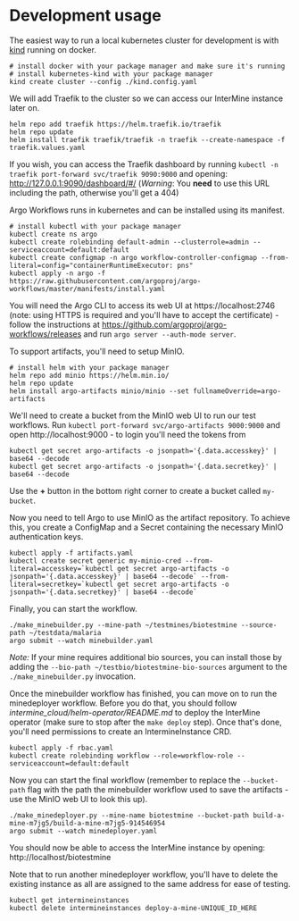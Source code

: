 # Development usage

The easiest way to run a local kubernetes cluster for development is with [kind](https://kind.sigs.k8s.io/) running on docker.

```
# install docker with your package manager and make sure it's running
# install kubernetes-kind with your package manager
kind create cluster --config ./kind.config.yaml
```

We will add Traefik to the cluster so we can access our InterMine instance later on.

```
helm repo add traefik https://helm.traefik.io/traefik
helm repo update
helm install traefik traefik/traefik -n traefik --create-namespace -f traefik.values.yaml
```

If you wish, you can access the Traefik dashboard by running `kubectl -n traefik port-forward svc/traefik 9090:9000` and opening: http://127.0.0.1:9090/dashboard/#/ (*Warning*: You **need** to use this URL including the path, otherwise you'll get a 404)

Argo Workflows runs in kubernetes and can be installed using its manifest.

```
# install kubectl with your package manager
kubectl create ns argo
kubectl create rolebinding default-admin --clusterrole=admin --serviceaccount=default:default
kubectl create configmap -n argo workflow-controller-configmap --from-literal=config="containerRuntimeExecutor: pns"
kubectl apply -n argo -f https://raw.githubusercontent.com/argoproj/argo-workflows/master/manifests/install.yaml
```

You will need the Argo CLI to access its web UI at https://localhost:2746 (note: using HTTPS is required and you'll have to accept the certificate) - follow the instructions at https://github.com/argoproj/argo-workflows/releases and run `argo server --auth-mode server`.

To support artifacts, you'll need to setup MinIO.

```
# install helm with your package manager
helm repo add minio https://helm.min.io/
helm repo update
helm install argo-artifacts minio/minio --set fullnameOverride=argo-artifacts
```

We'll need to create a bucket from the MinIO web UI to run our test workflows. Run `kubectl port-forward svc/argo-artifacts 9000:9000` and open http://localhost:9000 - to login you'll need the tokens from

```
kubectl get secret argo-artifacts -o jsonpath='{.data.accesskey}' | base64 --decode
kubectl get secret argo-artifacts -o jsonpath='{.data.secretkey}' | base64 --decode
```

Use the **+** button in the bottom right corner to create a bucket called `my-bucket`.

Now you need to tell Argo to use MinIO as the artifact repository. To achieve this, you create a ConfigMap and a Secret containing the necessary MinIO authentication keys.

```
kubectl apply -f artifacts.yaml
kubectl create secret generic my-minio-cred --from-literal=accesskey=`kubectl get secret argo-artifacts -o jsonpath='{.data.accesskey}' | base64 --decode` --from-literal=secretkey=`kubectl get secret argo-artifacts -o jsonpath='{.data.secretkey}' | base64 --decode`
```

Finally, you can start the workflow.

```
./make_minebuilder.py --mine-path ~/testmines/biotestmine --source-path ~/testdata/malaria
argo submit --watch minebuilder.yaml
```

*Note:* If your mine requires additional bio sources, you can install those by adding the `--bio-path ~/testbio/biotestmine-bio-sources` argument to the `./make_minebuilder.py` invocation.

Once the minebuilder workflow has finished, you can move on to run the minedeployer workflow. Before you do that, you should follow *intermine_cloud/helm-operator/README.md* to deploy the InterMine operator (make sure to stop after the `make deploy` step). Once that's done, you'll need permissions to create an IntermineInstance CRD.

```
kubectl apply -f rbac.yaml
kubectl create rolebinding workflow --role=workflow-role --serviceaccount=default:default
```

Now you can start the final workflow (remember to replace the `--bucket-path` flag with the path the minebuilder workflow used to save the artifacts - use the MinIO web UI to look this up).

```
./make_minedeployer.py --mine-name biotestmine --bucket-path build-a-mine-m7jg5/build-a-mine-m7jg5-914546954
argo submit --watch minedeployer.yaml
```

You should now be able to access the InterMine instance by opening: http://localhost/biotestmine

Note that to run another minedeployer workflow, you'll have to delete the existing instance as all are assigned to the same address for ease of testing.

```
kubectl get intermineinstances
kubectl delete intermineinstances deploy-a-mine-UNIQUE_ID_HERE
```
